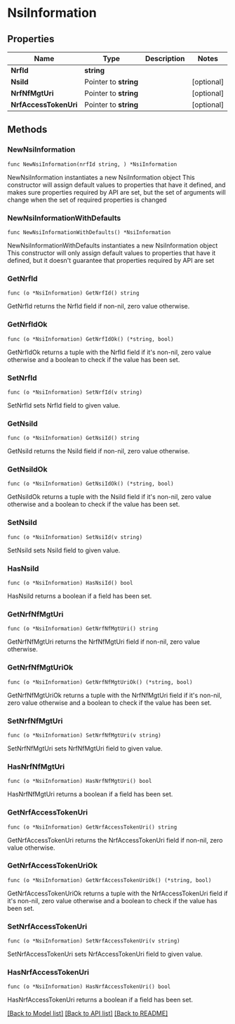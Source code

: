 # NsiInformation

## Properties

Name | Type | Description | Notes
------------ | ------------- | ------------- | -------------
**NrfId** | **string** |  | 
**NsiId** | Pointer to **string** |  | [optional] 
**NrfNfMgtUri** | Pointer to **string** |  | [optional] 
**NrfAccessTokenUri** | Pointer to **string** |  | [optional] 

## Methods

### NewNsiInformation

`func NewNsiInformation(nrfId string, ) *NsiInformation`

NewNsiInformation instantiates a new NsiInformation object
This constructor will assign default values to properties that have it defined,
and makes sure properties required by API are set, but the set of arguments
will change when the set of required properties is changed

### NewNsiInformationWithDefaults

`func NewNsiInformationWithDefaults() *NsiInformation`

NewNsiInformationWithDefaults instantiates a new NsiInformation object
This constructor will only assign default values to properties that have it defined,
but it doesn't guarantee that properties required by API are set

### GetNrfId

`func (o *NsiInformation) GetNrfId() string`

GetNrfId returns the NrfId field if non-nil, zero value otherwise.

### GetNrfIdOk

`func (o *NsiInformation) GetNrfIdOk() (*string, bool)`

GetNrfIdOk returns a tuple with the NrfId field if it's non-nil, zero value otherwise
and a boolean to check if the value has been set.

### SetNrfId

`func (o *NsiInformation) SetNrfId(v string)`

SetNrfId sets NrfId field to given value.


### GetNsiId

`func (o *NsiInformation) GetNsiId() string`

GetNsiId returns the NsiId field if non-nil, zero value otherwise.

### GetNsiIdOk

`func (o *NsiInformation) GetNsiIdOk() (*string, bool)`

GetNsiIdOk returns a tuple with the NsiId field if it's non-nil, zero value otherwise
and a boolean to check if the value has been set.

### SetNsiId

`func (o *NsiInformation) SetNsiId(v string)`

SetNsiId sets NsiId field to given value.

### HasNsiId

`func (o *NsiInformation) HasNsiId() bool`

HasNsiId returns a boolean if a field has been set.

### GetNrfNfMgtUri

`func (o *NsiInformation) GetNrfNfMgtUri() string`

GetNrfNfMgtUri returns the NrfNfMgtUri field if non-nil, zero value otherwise.

### GetNrfNfMgtUriOk

`func (o *NsiInformation) GetNrfNfMgtUriOk() (*string, bool)`

GetNrfNfMgtUriOk returns a tuple with the NrfNfMgtUri field if it's non-nil, zero value otherwise
and a boolean to check if the value has been set.

### SetNrfNfMgtUri

`func (o *NsiInformation) SetNrfNfMgtUri(v string)`

SetNrfNfMgtUri sets NrfNfMgtUri field to given value.

### HasNrfNfMgtUri

`func (o *NsiInformation) HasNrfNfMgtUri() bool`

HasNrfNfMgtUri returns a boolean if a field has been set.

### GetNrfAccessTokenUri

`func (o *NsiInformation) GetNrfAccessTokenUri() string`

GetNrfAccessTokenUri returns the NrfAccessTokenUri field if non-nil, zero value otherwise.

### GetNrfAccessTokenUriOk

`func (o *NsiInformation) GetNrfAccessTokenUriOk() (*string, bool)`

GetNrfAccessTokenUriOk returns a tuple with the NrfAccessTokenUri field if it's non-nil, zero value otherwise
and a boolean to check if the value has been set.

### SetNrfAccessTokenUri

`func (o *NsiInformation) SetNrfAccessTokenUri(v string)`

SetNrfAccessTokenUri sets NrfAccessTokenUri field to given value.

### HasNrfAccessTokenUri

`func (o *NsiInformation) HasNrfAccessTokenUri() bool`

HasNrfAccessTokenUri returns a boolean if a field has been set.


[[Back to Model list]](../README.md#documentation-for-models) [[Back to API list]](../README.md#documentation-for-api-endpoints) [[Back to README]](../README.md)


